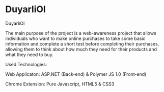 # DuyarliOl
DuyarlıOl


The main purpose of the project is a web-awareness project that allows individuals who want to make 
online purchases to take some basic information and complete a short test before completing their purchases,
allowing them to think about how much they need for their products and what they need to buy.


Used Technologies:

Web Applicaton: ASP.NET (Back-end) & Polymer JS 1.0 (Front-end)

Chrome Extension: Pure Javascript, HTML5 & CSS3
